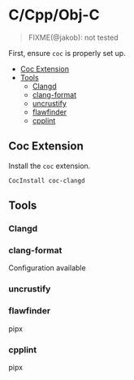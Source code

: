 # C/Cpp/Obj-C

> FIXME(@jakob): not tested

First, ensure `coc` is properly set up.


<!-- vim-markdown-toc GFM -->

* [Coc Extension](#coc-extension)
* [Tools](#tools)
  - [Clangd](#clangd)
  - [clang-format](#clang-format)
  - [uncrustify](#uncrustify)
  - [flawfinder](#flawfinder)
  - [cpplint](#cpplint)

<!-- vim-markdown-toc -->

## Coc Extension

Install the `coc` extension.

```viml
CocInstall coc-clangd
```

## Tools

### Clangd

### clang-format

Configuration available

### uncrustify

### flawfinder

pipx

### cpplint

pipx
